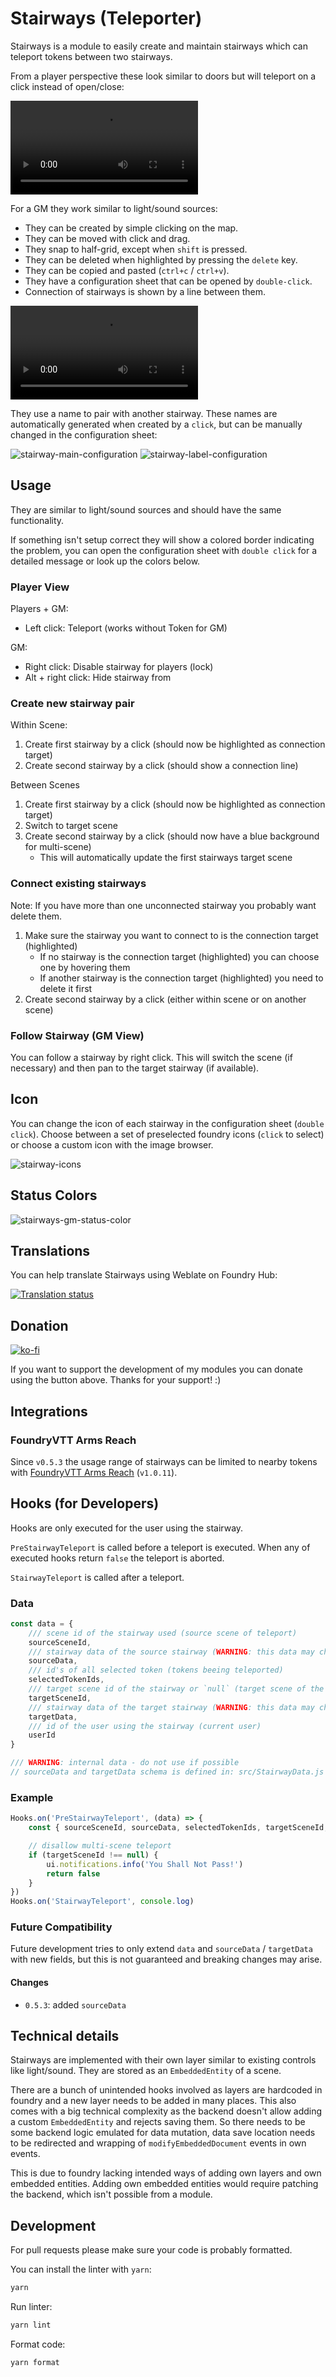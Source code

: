 # Stairways (Teleporter)

Stairways is a module to easily create and maintain stairways which can teleport tokens between two stairways.

From a player perspective these look similar to doors but will teleport on a click instead of open/close:

![stairways-player](https://gitlab.com/SWW13/foundryvtt-stairways/-/raw/media/stairways-player-3.mp4)

For a GM they work similar to light/sound sources:
- They can be created by simple clicking on the map.
- They can be moved with click and drag.
- They snap to half-grid, except when `shift` is pressed.
- They can be deleted when highlighted by pressing the `delete` key.
- They can be copied and pasted (`ctrl+c` / `ctrl+v`).
- They have a configuration sheet that can be opened by `double-click`.
- Connection of stairways is shown by a line between them.

![stairways-gm](https://gitlab.com/SWW13/foundryvtt-stairways/-/raw/media/stairways-gm-3.mp4)

They use a name to pair with another stairway. These names are automatically generated when created by a `click`, but can be manually changed in the configuration sheet:

![stairway-main-configuration](https://gitlab.com/SWW13/foundryvtt-stairways/-/raw/media/stairway-configuration-4-main.webp)
![stairway-label-configuration](https://gitlab.com/SWW13/foundryvtt-stairways/-/raw/media/stairway-configuration-4-label.webp)

## Usage

They are similar to light/sound sources and should have the same functionality.

If something isn't setup correct they will show a colored border indicating the problem, you can open the configuration sheet with `double click` for a detailed message or look up the colors below.

### Player View

Players + GM:
- Left click: Teleport (works without Token for GM)

GM:
- Right click: Disable stairway for players (lock)
- Alt + right click: Hide stairway from

### Create new stairway pair

Within Scene:
1. Create first stairway by a click (should now be highlighted as connection target)
2. Create second stairway by a click (should show a connection line)

Between Scenes
1. Create first stairway by a click (should now be highlighted as connection target)
2. Switch to target scene
3. Create second stairway by a click (should now have a blue background for multi-scene)
    - This will automatically update the first stairways target scene

### Connect existing stairways

Note: If you have more than one unconnected stairway you probably want delete them.

1. Make sure the stairway you want to connect to is the connection target (highlighted)
    - If no stairway is the connection target (highlighted) you can choose one by hovering them
    - If another stairway is the connection target (highlighted) you need to delete it first
2. Create second stairway by a click (either within scene or on another scene)

### Follow Stairway (GM View)

You can follow a stairway by right click.
This will switch the scene (if necessary) and then pan to the target stairway (if available).

## Icon

You can change the icon of each stairway in the configuration sheet (`double click`). Choose between a set of preselected foundry icons (`click` to select) or choose a custom icon with the image browser.

![stairway-icons](https://gitlab.com/SWW13/foundryvtt-stairways/-/raw/media/stairway-icons.webp)

## Status Colors

![stairways-gm-status-color](https://gitlab.com/SWW13/foundryvtt-stairways/-/raw/media/stairways-gm-status-color.webp)

## Translations

You can help translate Stairways using Weblate on Foundry Hub:

<a href="https://weblate.foundryvtt-hub.com/engage/stairways/">
<img src="https://weblate.foundryvtt-hub.com/widgets/stairways/-/multi-auto.svg" alt="Translation status" />
</a>

## Donation

[![ko-fi](https://ko-fi.com/img/githubbutton_sm.svg)](https://ko-fi.com/SWW13)

If you want to support the development of my modules you can donate using the button above.
Thanks for your support! :)

## Integrations

### FoundryVTT Arms Reach

Since `v0.5.3` the usage range of stairways can be limited to nearby tokens with [FoundryVTT Arms Reach](https://github.com/p4535992/foundryvtt-arms-reach) (`v1.0.11`).

## Hooks (for Developers)
Hooks are only executed for the user using the stairway.

`PreStairwayTeleport` is called before a teleport is executed. When any of executed hooks return `false` the teleport is aborted.

`StairwayTeleport` is called after a teleport.

### Data
```js
const data = {
    /// scene id of the stairway used (source scene of teleport)
    sourceSceneId,
    /// stairway data of the source stairway (WARNING: this data may change in the future)
    sourceData,
    /// id's of all selected token (tokens beeing teleported)
    selectedTokenIds,
    /// target scene id of the stairway or `null` (target scene of the teleport of `null` if current scene)
    targetSceneId,
    /// stairway data of the target stairway (WARNING: this data may change in the future)
    targetData,
    /// id of the user using the stairway (current user)
    userId
}

/// WARNING: internal data - do not use if possible
// sourceData and targetData schema is defined in: src/StairwayData.js
```

### Example
```js
Hooks.on('PreStairwayTeleport', (data) => {
    const { sourceSceneId, sourceData, selectedTokenIds, targetSceneId, targetData, userId } = data

    // disallow multi-scene teleport
    if (targetSceneId !== null) {
        ui.notifications.info('You Shall Not Pass!')
        return false
    }
})
Hooks.on('StairwayTeleport', console.log)
```

### Future Compatibility
Future development tries to only extend `data` and `sourceData` / `targetData` with new fields, but this is not guaranteed and breaking changes may arise.

#### Changes

- `0.5.3`: added `sourceData`

## Technical details

Stairways are implemented with their own layer similar to existing controls like light/sound.
They are stored as an `EmbeddedEntity` of a scene.

There are a bunch of unintended hooks involved as layers are hardcoded in foundry and a new layer needs to be added in many places.
This also comes with a big technical complexity as the backend doesn't allow adding a custom `EmbeddedEntity` and rejects saving them.
So there needs to be some backend logic emulated for data mutation, data save location needs to be redirected and wrapping of `modifyEmbeddedDocument` events in own events.

This is due to foundry lacking intended ways of adding own layers and own embedded entities.
Adding own embedded entities would require patching the backend, which isn't possible from a module.

## Development

For pull requests please make sure your code is probably formatted.

You can install the linter with `yarn`:
```sh
yarn
```

Run linter:
```sh
yarn lint
```

Format code:
```sh
yarn format
```
